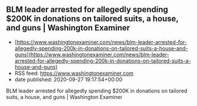 ## BLM leader arrested for allegedly spending $200K in donations on tailored suits, a house, and guns | Washington Examiner
 - [https://www.washingtonexaminer.com/news/blm-leader-arrested-for-allegedly-spending-200k-in-donations-on-tailored-suits-a-house-and-guns](https://www.washingtonexaminer.com/news/blm-leader-arrested-for-allegedly-spending-200k-in-donations-on-tailored-suits-a-house-and-guns)
 - RSS feed: https://www.washingtonexaminer.com
 - date published: 2020-09-27 19:17:54+00:00

BLM leader arrested for allegedly spending $200K in donations on tailored suits, a house, and guns | Washington Examiner

